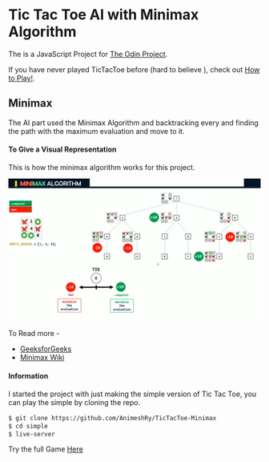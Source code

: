 # Tic Tac Toe AI with Minimax Algorithm

The is a JavaScript Project for [The Odin Project](https://www.theodinproject.com/).

If you have never played TicTacToe before (hard to believe
), check out [How to Play!](https://www.exploratorium.edu/brain_explorer/tictactoe.html).

## Minimax
The AI part used the Minimax Algorithm and backtracking every and finding the path with the maximum evaluation and move to it.

#### To Give a Visual Representation

This is how the minimax algorithm works for this project.

<img src="img/minimax.png">
</br>

To Read more -
- [GeeksforGeeks](https://www.geeksforgeeks.org/minimax-algorithm-in-game-theory-set-1-introduction/)
- [Minimax Wiki](https://en.wikipedia.org/wiki/Minimax)

#### Information  
I started the project with just making the simple version of Tic Tac Toe, you can play the simple by cloning the repo.

```
$ git clone https://github.com/AnimeshRy/TicTacToe-Minimax
$ cd simple
$ live-server
```

Try the full Game [Here](https://animeshry.github.io/TicTacToe-Minimax/)


